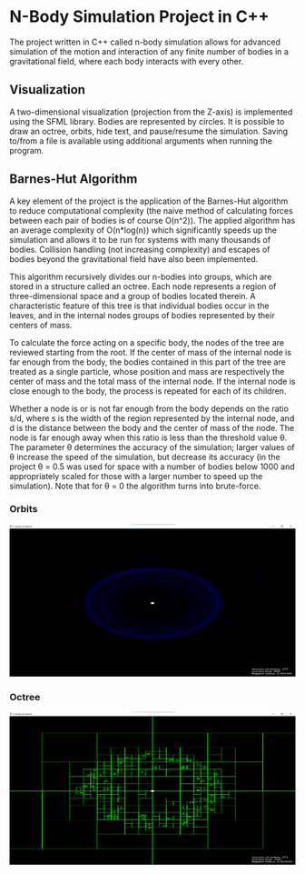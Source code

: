 <h1>N-Body Simulation Project in C++ </h1>
The project written in C++ called n-body simulation allows for advanced simulation of the motion and interaction of any finite number of bodies in a gravitational field, where each body interacts with every other.

<h2>Visualization</h2>
A two-dimensional visualization (projection from the Z-axis) is implemented using the SFML library. Bodies are represented by circles. It is possible to draw an octree, orbits, hide text, and pause/resume the simulation. Saving to/from a file is available using additional arguments when running the program.

<h2>Barnes-Hut Algorithm</h2>
A key element of the project is the application of the Barnes-Hut algorithm to reduce computational complexity (the naive method of calculating forces between each pair of bodies is of course O(n^2)). The applied algorithm has an average complexity of O(n*log(n)) which significantly speeds up the simulation and allows it to be run for systems with many thousands of bodies. Collision handling (not increasing complexity) and escapes of bodies beyond the gravitational field have also been implemented.

This algorithm recursively divides our n-bodies into groups, which are stored in a structure called an octree. Each node represents a region of three-dimensional space and a group of bodies located therein. A characteristic feature of this tree is that individual bodies occur in the leaves, and in the internal nodes groups of bodies represented by their centers of mass.

To calculate the force acting on a specific body, the nodes of the tree are reviewed starting from the root. If the center of mass of the internal node is far enough from the body, the bodies contained in this part of the tree are treated as a single particle, whose position and mass are respectively the center of mass and the total mass of the internal node. If the internal node is close enough to the body, the process is repeated for each of its children.

Whether a node is or is not far enough from the body depends on the ratio s/d, where s is the width of the region represented by the internal node, and d is the distance between the body and the center of mass of the node. The node is far enough away when this ratio is less than the threshold value θ. The parameter θ determines the accuracy of the simulation; larger values of θ increase the speed of the simulation, but decrease its accuracy (in the project θ = 0.5 was used for space with a number of bodies below 1000 and appropriately scaled for those with a larger number to speed up the simulation). Note that for θ = 0 the algorithm turns into brute-force.
<h3> Orbits </h3>

![alt text](orbits.png)
<h3> Octree </h3>

![alt text](octree.png)